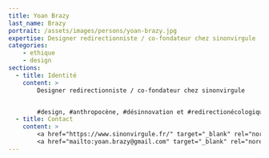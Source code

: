```yaml
---
title: Yoan Brazy
last_name: Brazy
portrait: /assets/images/persons/yoan-brazy.jpg
expertise: Designer redirectionniste / co-fondateur chez sinonvirgule
categories:
    - ethique
    - design
sections:
  - title: Identité
    content: >
        Designer redirectionniste / co-fondateur chez sinonvirgule


        #design, #anthropocène, #désinnovation et #redirectionécologique
  - title: Contact
    content: >
        <a href="https://www.sinonvirgule.fr/" target="_blank" rel="noreferrer">Site</a> –
        <a href="mailto:yoan.brazy@gmail.com" target="_blank" rel="noreferrer">Mail</a>
---
```

